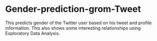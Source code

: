 # Gender-prediction-grom-Tweet
This predicts gender of the Twitter user based on his tweet and profile information. This also shows some interesting relationships using Exploratory Data Analysis.
